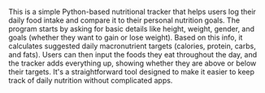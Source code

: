 This is a simple Python-based nutritional tracker that helps users log their daily food intake and compare it to their personal nutrition goals. The program starts by asking for basic details like height, weight, gender, and goals (whether they want to gain or lose weight). Based on this info, it calculates suggested daily macronutrient targets (calories, protein, carbs, and fats). Users can then input the foods they eat throughout the day, and the tracker adds everything up, showing whether they are above or below their targets. It's a straightforward tool designed to make it easier to keep track of daily nutrition without complicated apps.
